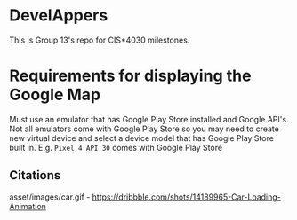 # DevelAppers
This is Group 13's repo for CIS*4030 milestones.

# Requirements for displaying the Google Map
Must use an emulator that has Google Play Store installed and Google API's. Not all emulators come with Google Play Store so you may need to create new virtual device and select a device model that has Google Play Store built in. E.g. `Pixel 4 API 30` comes with Google Play Store

## Citations
asset/images/car.gif - https://dribbble.com/shots/14189965-Car-Loading-Animation
